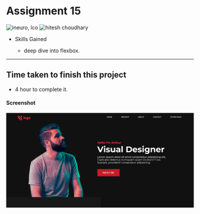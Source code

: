 # Assignment 15

![ineuro, lco](https://img.shields.io/badge/iNeuron-LCO-green)
![hitesh choudhary](https://img.shields.io/badge/Hitesh--Choudhary-Full--stack--JS--bootcamp-red)

- Skills Gained

  - deep dive into flexbox.

---

## Time taken to finish this project

- 4 hour to complete it.

#### Screenshot

![SCREENSHOT](./screenshot/screenshot.PNG)
